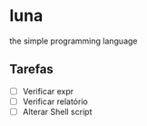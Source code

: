 # luna
the simple programming language


## Tarefas

- [ ] Verificar expr
- [ ] Verificar relatório
- [ ] Alterar Shell script